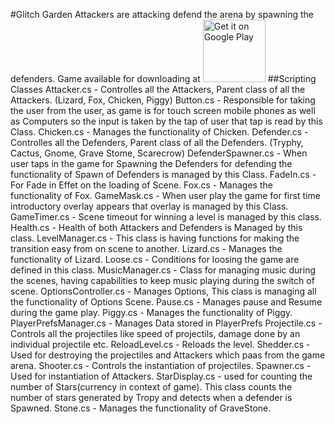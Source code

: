#Glitch Garden
Attackers are attacking defend the arena by spawning the defenders.
Game available for downloading at
<a href='https://play.google.com/store/apps/details?id=com.VirginMonkStudios.GlitchTheGame&hl=en&utm_source=global_co&utm_medium=prtnr&utm_content=Mar2515&utm_campaign=PartBadge&pcampaignid=MKT-Other-global-all-co-prtnr-py-PartBadge-Mar2515-1'><img alt='Get it on Google Play' src='https://play.google.com/intl/en_us/badges/images/generic/en_badge_web_generic.png' height = 100px/></a>
##Scripting Classes
Attacker.cs - Controlles all the Attackers, Parent class of all the Attackers. (Lizard, Fox, Chicken, Piggy)
Button.cs - Responsible for taking the user from the user, as game is for touch screen mobile phones as well as Computers so the input is taken by the tap of user that tap is read by this Class.
Chicken.cs - Manages the functionality of Chicken.
Defender.cs - Controlles all the Defenders, Parent class of all the Defenders. (Tryphy, Cactus, Gnome, Grave Stome, Scarecrow)
DefenderSpawner.cs - When user taps in the game for Spawning the Defenders for defending the functionality of Spawn of Defenders is managed by this Class.
FadeIn.cs - For Fade in Effet on the loading of Scene.
Fox.cs - Manages the functionality of Fox.
GameMask.cs - When user play the game for first time introductory overlay appears that overlay is managed by this Class.
GameTimer.cs - Scene timeout for winning a level is managed by this class.
Health.cs - Health of both Attackers and Defenders is Managed by this class.
LevelManager.cs - This class is having functions for making the transition easy from on scene to another.
Lizard.cs - Manages the functionality of Lizard.
Loose.cs - Conditions for loosing the game are defined in this class.
MusicManager.cs - Class for managing music during the scenes, having capabilities to keep music playing during the switch of scene.
OptionsController.cs - Manages Options, This class is managing all the functionality of Options Scene.
Pause.cs - Manages pause and Resume during the game play.
Piggy.cs - Manages the functionality of Piggy.
PlayerPrefsManager.cs - Manages Data stored in PlayerPrefs
Projectile.cs - Controls all the projectiles like speed of projectils, damage done by an individual projectile etc.
ReloadLevel.cs - Reloads the level.
Shedder.cs -  Used for destroying the projectiles and Attackers which paas from the game arena.
Shooter.cs - Controls the instantiation of projectiles.
Spawner.cs - Used for instantiation of Attackers.
StarDisplay.cs - used for counting the number of Stars(currency in context of game). This class counts the number of stars generated by Tropy and detects when a defender is Spawned.
Stone.cs - Manages the functionality of GraveStone.
